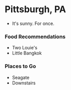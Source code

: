 # Pittsburgh, PA
- It's sunny. For once.

### Food Recommendations
- Two Louie's 
- Little Bangkok

### Places to Go
- Seagate
- Downstairs
